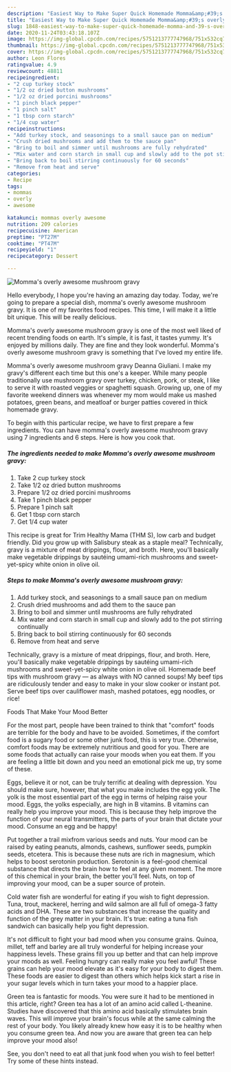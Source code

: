 ```yaml
---
description: "Easiest Way to Make Super Quick Homemade Momma&amp;#39;s overly awesome mushroom gravy"
title: "Easiest Way to Make Super Quick Homemade Momma&amp;#39;s overly awesome mushroom gravy"
slug: 1848-easiest-way-to-make-super-quick-homemade-momma-and-39-s-overly-awesome-mushroom-gravy
date: 2020-11-24T03:43:18.107Z
image: https://img-global.cpcdn.com/recipes/5751213777747968/751x532cq70/mommas-overly-awesome-mushroom-gravy-recipe-main-photo.jpg
thumbnail: https://img-global.cpcdn.com/recipes/5751213777747968/751x532cq70/mommas-overly-awesome-mushroom-gravy-recipe-main-photo.jpg
cover: https://img-global.cpcdn.com/recipes/5751213777747968/751x532cq70/mommas-overly-awesome-mushroom-gravy-recipe-main-photo.jpg
author: Leon Flores
ratingvalue: 4.9
reviewcount: 48811
recipeingredient:
- "2 cup turkey stock"
- "1/2 oz dried button mushrooms"
- "1/2 oz dried porcini mushrooms"
- "1 pinch black pepper"
- "1 pinch salt"
- "1 tbsp corn starch"
- "1/4 cup water"
recipeinstructions:
- "Add turkey stock, and seasonings to a small sauce pan on medium"
- "Crush dried mushrooms and add them to the sauce pan"
- "Bring to boil and simmer until mushrooms are fully rehydrated"
- "Mix water and corn starch in small cup and slowly add to the pot stirring continually"
- "Bring back to boil stirring continuously for 60 seconds"
- "Remove from heat and serve"
categories:
- Recipe
tags:
- mommas
- overly
- awesome

katakunci: mommas overly awesome 
nutrition: 209 calories
recipecuisine: American
preptime: "PT27M"
cooktime: "PT47M"
recipeyield: "1"
recipecategory: Dessert

---
```



![Momma&#39;s overly awesome mushroom gravy](https://img-global.cpcdn.com/recipes/5751213777747968/751x532cq70/mommas-overly-awesome-mushroom-gravy-recipe-main-photo.jpg)

Hello everybody, I hope you're having an amazing day today. Today, we're going to prepare a special dish, momma&#39;s overly awesome mushroom gravy. It is one of my favorites food recipes. This time, I will make it a little bit unique. This will be really delicious.

Momma&#39;s overly awesome mushroom gravy is one of the most well liked of recent trending foods on earth. It's simple, it is fast, it tastes yummy. It's enjoyed by millions daily. They are fine and they look wonderful. Momma&#39;s overly awesome mushroom gravy is something that I've loved my entire life.

Momma&#39;s overly awesome mushroom gravy Deanna Giuliani. I make my gravy&#39;s different each time but this one&#39;s a keeper. While many people traditionally use mushroom gravy over turkey, chicken, pork, or steak, I like to serve it with roasted veggies or spaghetti squash. Growing up, one of my favorite weekend dinners was whenever my mom would make us mashed potatoes, green beans, and meatloaf or burger patties covered in thick homemade gravy.


To begin with this particular recipe, we have to first prepare a few ingredients. You can have momma&#39;s overly awesome mushroom gravy using 7 ingredients and 6 steps. Here is how you cook that.

<!--inarticleads1-->

##### The ingredients needed to make Momma&#39;s overly awesome mushroom gravy:

1. Take 2 cup turkey stock
1. Take 1/2 oz dried button mushrooms
1. Prepare 1/2 oz dried porcini mushrooms
1. Take 1 pinch black pepper
1. Prepare 1 pinch salt
1. Get 1 tbsp corn starch
1. Get 1/4 cup water


This recipe is great for Trim Healthy Mama (THM S), low carb and budget friendly. Did you grow up with Salisbury steak as a staple meal? Technically, gravy is a mixture of meat drippings, flour, and broth. Here, you&#39;ll basically make vegetable drippings by sautéing umami-rich mushrooms and sweet-yet-spicy white onion in olive oil. 

<!--inarticleads2-->

##### Steps to make Momma&#39;s overly awesome mushroom gravy:

1. Add turkey stock, and seasonings to a small sauce pan on medium
1. Crush dried mushrooms and add them to the sauce pan
1. Bring to boil and simmer until mushrooms are fully rehydrated
1. Mix water and corn starch in small cup and slowly add to the pot stirring continually
1. Bring back to boil stirring continuously for 60 seconds
1. Remove from heat and serve


Technically, gravy is a mixture of meat drippings, flour, and broth. Here, you&#39;ll basically make vegetable drippings by sautéing umami-rich mushrooms and sweet-yet-spicy white onion in olive oil. Homemade beef tips with mushroom gravy — as always with NO canned soups! My beef tips are ridiculously tender and easy to make in your slow cooker or instant pot. Serve beef tips over cauliflower mash, mashed potatoes, egg noodles, or rice! 

Foods That Make Your Mood Better


For the most part, people have been trained to think that "comfort" foods are terrible for the body and have to be avoided. Sometimes, if the comfort food is a sugary food or some other junk food, this is very true. Otherwise, comfort foods may be extremely nutritious and good for you. There are some foods that actually can raise your moods when you eat them. If you are feeling a little bit down and you need an emotional pick me up, try some of these.

Eggs, believe it or not, can be truly terrific at dealing with depression. You should make sure, however, that what you make includes the egg yolk. The yolk is the most essential part of the egg in terms of helping raise your mood. Eggs, the yolks especially, are high in B vitamins. B vitamins can really help you improve your mood. This is because they help improve the function of your neural transmitters, the parts of your brain that dictate your mood. Consume an egg and be happy!

Put together a trail mixfrom various seeds and nuts. Your mood can be raised by eating peanuts, almonds, cashews, sunflower seeds, pumpkin seeds, etcetera. This is because these nuts are rich in magnesium, which helps to boost serotonin production. Serotonin is a feel-good chemical substance that directs the brain how to feel at any given moment. The more of this chemical in your brain, the better you'll feel. Nuts, on top of improving your mood, can be a super source of protein.

Cold water fish are wonderful for eating if you wish to fight depression. Tuna, trout, mackerel, herring and wild salmon are all full of omega-3 fatty acids and DHA. These are two substances that increase the quality and function of the grey matter in your brain. It's true: eating a tuna fish sandwich can basically help you fight depression. 

It's not difficult to fight your bad mood when you consume grains. Quinoa, millet, teff and barley are all truly wonderful for helping increase your happiness levels. These grains fill you up better and that can help improve your moods as well. Feeling hungry can really make you feel awful! These grains can help your mood elevate as it's easy for your body to digest them. These foods are easier to digest than others which helps kick start a rise in your sugar levels which in turn takes your mood to a happier place.

Green tea is fantastic for moods. You were sure it had to be mentioned in this article, right? Green tea has a lot of an amino acid called L-theanine. Studies have discovered that this amino acid basically stimulates brain waves. This will improve your brain's focus while at the same calming the rest of your body. You likely already knew how easy it is to be healthy when you consume green tea. And now you are aware that green tea can help improve your mood also!

See, you don't need to eat all that junk food when you wish to feel better! Try  some  of  these  hints  instead.

